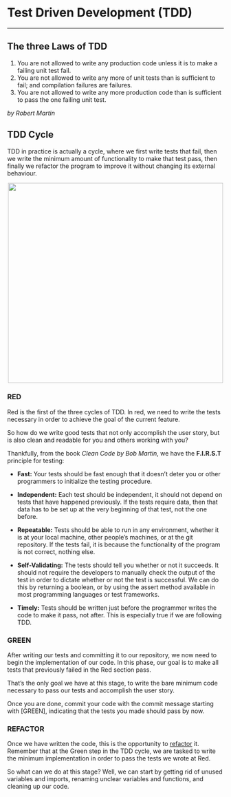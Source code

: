 # Test Driven Development (TDD)
---

## The three Laws of TDD
1. You are not allowed to write any production code unless it is to make a failing unit test fail.
2. You are not allowed to write any more of unit tests than is sufficient to fail; and compilation failures are failures.
3. You are not allowed to write any more production code than is sufficient to pass the one failing unit test.

_by Robert Martin_

## TDD Cycle

TDD in practice is actually a cycle, where we first write tests that fail, then we write the minimum amount of functionality to make that test pass, then finally we refactor the program to improve it without changing its external behaviour.

<p align="center">
  <img width="500" height="465" src="https://user-images.githubusercontent.com/81258448/184520566-fe657b4f-8d5c-429a-a209-65d7c23ce15c.png">
</p>

### RED

Red is the first of the three cycles of TDD. In red, we need to write the tests necessary in order to achieve the goal of the current feature.

So how do we write good tests that not only accomplish the user story, but is also clean and readable for you and others working with you?

Thankfully, from the book _Clean Code by Bob Martin_, we have the **F.I.R.S.T** principle for testing:

- **Fast:** Your tests should be fast enough that it doesn’t deter you or other programmers to initialize the testing procedure.

- **Independent:** Each test should be independent, it should not depend on tests that have happened previously. If the tests require data, then that data has to be set up at the very beginning of that test, not the one before.

- **Repeatable:** Tests should be able to run in any environment, whether it is at your local machine, other people’s machines, or at the git repository. If the tests fail, it is because the functionality of the program is not correct, nothing else.

- **Self-Validating:** The tests should tell you whether or not it succeeds. It should not require the developers to manually check the output of the test in order to dictate whether or not the test is successful. We can do this by returning a boolean, or by using the assert method available in most programming languages or test frameworks.

- **Timely:** Tests should be written just before the programmer writes the code to make it pass, not after. This is especially true if we are following TDD.

### GREEN

After writing our tests and committing it to our repository, we now need to begin the implementation of our code. In this phase, our goal is to make all tests that previously failed in the Red section pass.

That’s the only goal we have at this stage, to write the bare minimum code necessary to pass our tests and accomplish the user story.

Once you are done, commit your code with the commit message starting with [GREEN], indicating that the tests you made should pass by now.

### REFACTOR

Once we have written the code, this is the opportunity to [refactor](https://github.com/mmelamud-godaddy/how-to-become-a-better-developer/blob/main/refactoring.md) it. Remember that at the Green step in the TDD cycle, we are tasked to write the minimum implementation in order to pass the tests we wrote at Red.

So what can we do at this stage? Well, we can start by getting rid of unused variables and imports, renaming unclear variables and functions, and cleaning up our code.
